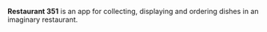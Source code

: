 **Restaurant 351** is an app for collecting, displaying and ordering dishes in an imaginary restaurant. 
